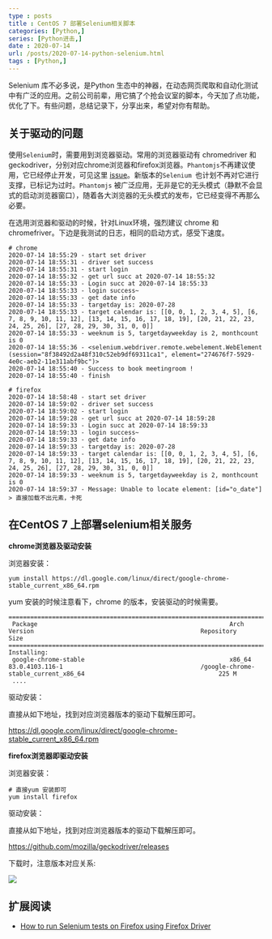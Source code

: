 ```yaml
---
type : posts
title : CentOS 7 部署Selenium相关脚本
categories: [Python,] 
series: [Python进击,]
date : 2020-07-14
url: /posts/2020-07-14-python-selenium.html 
tags : [Python,]
---
```


Selenium 库不必多说，是Python 生态中的神器，在动态网页爬取和自动化测试中有广泛的应用。之前公司前辈，用它搞了个抢会议室的脚本，今天加了点功能，优化了下。有些问题，总结记录下，分享出来，希望对你有帮助。

## 关于驱动的问题

使用`Selenium`时，需要用到浏览器驱动。常用的浏览器驱动有 chromedriver 和 geckodriver，分别对应chrome浏览器和firefox浏览器。`Phantomjs`不再建议使用，它已经停止开发，可见这里 [issue](phantomjs)。新版本的`Selenium `也计划不再对它进行支撑，已标记为过时。`Phantomjs` 被广泛应用，无非是它的无头模式（静默不会显式的启动浏览器窗口），随着各大浏览器的无头模式的发布，它已经变得不再那么必要。

在选用浏览器和驱动的时候，针对Linux环境，强烈建议 chrome 和chromefriver。下边是我测试的日志，相同的启动方式，感受下速度。

```
# chrome 
2020-07-14 18:55:29 - start set driver
2020-07-14 18:55:31 - driver set success
2020-07-14 18:55:31 - start login
2020-07-14 18:55:32 - get url succ at 2020-07-14 18:55:32
2020-07-14 18:55:33 - Login succ at 2020-07-14 18:55:33
2020-07-14 18:55:33 - login success~
2020-07-14 18:55:33 - get date info
2020-07-14 18:55:33 - targetday is: 2020-07-28
2020-07-14 18:55:33 - target calendar is: [[0, 0, 1, 2, 3, 4, 5], [6, 7, 8, 9, 10, 11, 12], [13, 14, 15, 16, 17, 18, 19], [20, 21, 22, 23, 24, 25, 26], [27, 28, 29, 30, 31, 0, 0]]
2020-07-14 18:55:33 - weeknum is 5, targetdayweekday is 2, monthcount is 0
2020-07-14 18:55:36 - <selenium.webdriver.remote.webelement.WebElement (session="8f38492d2a48f310c52eb9df69311ca1", element="274676f7-5929-4e0c-aeb2-11e311abf9bc")>
2020-07-14 18:55:40 - Success to book meetingroom !
2020-07-14 18:55:40 - finish

# firefox 
2020-07-14 18:58:48 - start set driver
2020-07-14 18:59:02 - driver set success
2020-07-14 18:59:02 - start login
2020-07-14 18:59:28 - get url succ at 2020-07-14 18:59:28
2020-07-14 18:59:33 - Login succ at 2020-07-14 18:59:33
2020-07-14 18:59:33 - login success~
2020-07-14 18:59:33 - get date info
2020-07-14 18:59:33 - targetday is: 2020-07-28
2020-07-14 18:59:33 - target calendar is: [[0, 0, 1, 2, 3, 4, 5], [6, 7, 8, 9, 10, 11, 12], [13, 14, 15, 16, 17, 18, 19], [20, 21, 22, 23, 24, 25, 26], [27, 28, 29, 30, 31, 0, 0]]
2020-07-14 18:59:33 - weeknum is 5, targetdayweekday is 2, monthcount is 0
2020-07-14 18:59:37 - Message: Unable to locate element: [id="o_date"]
> 直接加载不出元素，卡死
```

## 在CentOS 7 上部署selenium相关服务

**chrome浏览器及驱动安装**

浏览器安装：

```
yum install https://dl.google.com/linux/direct/google-chrome-stable_current_x86_64.rpm
```

yum 安装的时候注意看下，chrome 的版本，安装驱动的时候需要。

```
============================================================================================================================================================================================================================================
 Package                                                     Arch                                       Version                                              Repository                                                                Size
============================================================================================================================================================================================================================================
Installing:
 google-chrome-stable                                        x86_64                                     83.0.4103.116-1                                      /google-chrome-stable_current_x86_64                                     225 M
 ....
```

驱动安装：

直接从如下地址，找到对应浏览器版本的驱动下载解压即可。

https://dl.google.com/linux/direct/google-chrome-stable_current_x86_64.rpm

**firefox浏览器即驱动安装**

浏览器安装：

```
# 直接yum 安装即可
yum install firefox 
```

驱动安装：

直接从如下地址，找到对应浏览器版本的驱动下载解压即可。

https://github.com/mozilla/geckodriver/releases

下载时，注意版本对应关系:

![](/static/imgs/selenium/selenium_firefox.png)

## 扩展阅读

- [How to run Selenium tests on Firefox using Firefox Driver](https://www.browserstack.com/guide/run-selenium-tests-using-firefox-driver)